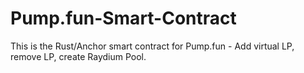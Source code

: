 # Pump.fun-Smart-Contract
This is the Rust/Anchor smart contract for Pump.fun - Add virtual LP, remove LP, create Raydium Pool.
